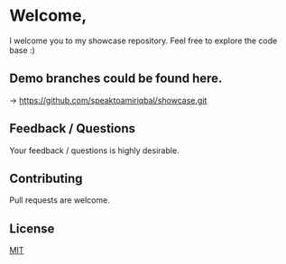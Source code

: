 # Welcome,
I welcome you to my showcase repository. Feel free to explore the code base :)

## Demo branches could be found here.
-> https://github.com/speaktoamiriqbal/showcase.git

## Feedback / Questions
Your feedback / questions is highly desirable.


## Contributing
Pull requests are welcome. 



## License
[MIT](https://choosealicense.com/licenses/mit/)
